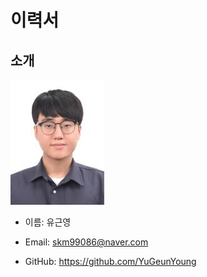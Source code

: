# 이력서

## 소개
![프로필이미지](https://github.com/RealLie/RealLie/blob/main/20220811181854_00027.jpg)
- 이름: 유근영

- Email: skm99086@naver.com
- GitHub: https://github.com/YuGeunYoung


